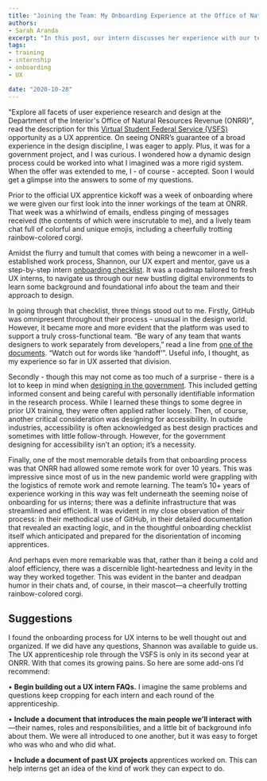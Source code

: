 ```yaml
---
title: "Joining the Team: My Onboarding Experience at the Office of Natural Resources Revenue"
authors:
- Sarah Aranda
excerpt: "In this post, our intern discusses her experience with our team's onboarding process and takeaways from her experience."
tags:
- training
- internship
- onboarding
- UX

date: "2020-10-28"
---
```


"Explore all facets of user experience research and design at the Department of the Interior's Office of Natural Resources Revenue (ONRR)", read the description for this [Virtual Student Federal Service (VSFS)](https://vsfs.state.gov/) opportunity as a UX apprentice.   On seeing ONRR’s guarantee of a broad experience in the design discipline, I was eager to apply.  Plus, it was for a government project, and I was curious.  I wondered how a dynamic design process could be worked into what I imagined was a more rigid system. When the offer was extended to me, I - of course - accepted.  Soon I would get a glimpse into the answers to some of my questions.

Prior to the official UX apprentice kickoff was a week of onboarding where we were given our first look into the inner workings of the team at ONRR.  That week was a whirlwind of emails, endless pinging of messages received (the contents of which were inscrutable to me), and a lively team chat full of colorful and unique emojis, including a cheerfully trotting rainbow-colored corgi.

Amidst the flurry and tumult that comes with being a newcomer in a well-established work process, Shannon, our UX expert and mentor, gave us a step-by-step intern [onboarding checklist]( https://github.com/ONRR/nrrd/wiki/Onboarding-checklist).  It was a roadmap tailored to fresh UX interns, to navigate us through our new bustling digital environments to learn some background and foundational info about the team and their approach to design.

In going through that checklist, three things stood out to me.  Firstly, GitHub was omnipresent throughout their process - unusual in the design world.  However, it became more and more evident that the platform was used to support a truly cross-functional team.  “Be wary of any team that wants designers to work separately from developers,” read a line from [one of the documents](https://github.com/ONRR/nrrd/wiki/Little-rules-for-designing-with-data).  “Watch out for words like ‘handoff’”.  Useful info, I thought, as my experience so far in UX asserted that division.

Secondly - though this may not come as too much of a surprise - there is a lot to keep in mind when [designing in the government]( https://github.com/ONRR/nrrd/wiki/What-you-need-to-know-about-doing-design-and-research-in-the-federal-government).  This included getting informed consent and being careful with personally identifiable information in the research process.  While I learned these things to some degree in prior UX training, they were often applied rather loosely.  Then, of course, another critical consideration was designing for accessibility.  In outside industries, accessibility is often acknowledged as best design practices and sometimes with little follow-through. However, for the government designing for accessibility isn’t an option; it’s a necessity.

Finally, one of the most memorable details from that onboarding process was that ONRR  had allowed some remote work for over 10 years.  This was impressive since most of us in the new pandemic world were grappling with the logistics of remote work and remote learning.  The team’s 10+ years of experience working in this way was felt underneath the seeming noise of onboarding for us interns; there was a definite infrastructure that was streamlined and efficient.  It was evident in my close observation of their process: in their methodical use of GitHub, in their detailed documentation that revealed an exacting logic, and in the thoughtful onboarding checklist itself which anticipated and prepared for the disorientation of incoming apprentices.

And perhaps even more remarkable was that, rather than it being a cold and aloof efficiency, there was a discernible light-heartedness and levity in the way they worked together.  This was evident in the banter and deadpan humor in their chats and, of course, in their mascot—a cheerfully trotting rainbow-colored corgi.

## Suggestions
I found the onboarding process for UX interns to be well thought out and organized.  If we did have any questions, Shannon was available to guide us.  The UX apprenticeship role through the VSFS is only in its second year at ONRR.  With that comes its growing pains.  So here are some add-ons I’d recommend:

•	**Begin building out a UX intern FAQs.**  I imagine the same problems and questions keep cropping for each intern and each round of the apprenticeship.

•	**Include a document that introduces the main people we’ll interact with**—their names, roles and responsibilities, and a little bit of background info about them.  We were all introduced to one another, but it was easy to forget who was who and who did what.

•	**Include a document of past UX projects**  apprentices worked on.  This can help interns get an idea of the kind of work they can expect to do.

